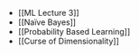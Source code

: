 


* [[ML Lecture 3]]
* [[Naïve Bayes]]
* [[Probability Based Learning]]
* [[Curse of Dimensionality]]